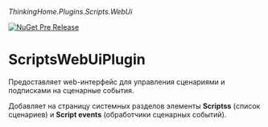 *ThinkingHome.Plugins.Scripts.WebUi* 

[![NuGet Pre Release](https://img.shields.io/nuget/vpre/ThinkingHome.Plugins.Scripts.WebUi.svg)]()

# ScriptsWebUiPlugin

Предоставляет web-интерфейс для управления сценариями и подписками на сценарные события.

Добавляет на страницу системных разделов элементы **Scriptss** (список сценариев) и **Script events** (обработчики сценарных событий).
